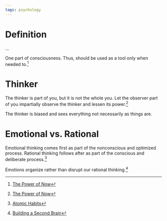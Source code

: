 ```yaml
---
tags: psychology
---
```


# Definition

...

One part of consciousness. Thus, should be used as a tool only when needed to.[^1]

# Thinker
The thinker is part of you, but it is not the whole you. Let the observer part of you impartially observe the thinker and lessen its power.[^1]

The thinker is biased and sees everything not necessarily as things are.

# Emotional vs. Rational
Emotional thinking comes first as part of the nonconscious and optimized process. Rational thinking follows after as part of the conscious and deliberate process.[^2]

Emotions organize rather than disrupt our rational thinking.[^3]

[^1]: [The Power of Now](zotero://open-pdf/library/items/Y684FW3X?page=1)
[^2]: [Atomic Habits](zotero://open-pdf/library/items/N7HGMVC4?page=1)
[^3]: [Building a Second Brain](zotero://open-pdf/library/items/AAIFZ8LZ?page=54)